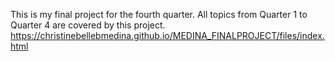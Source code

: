 This is my final project for the fourth quarter. 
All topics from Quarter 1 to Quarter 4 are covered by this project.
https://christinebellebmedina.github.io/MEDINA_FINALPROJECT/files/index.html


